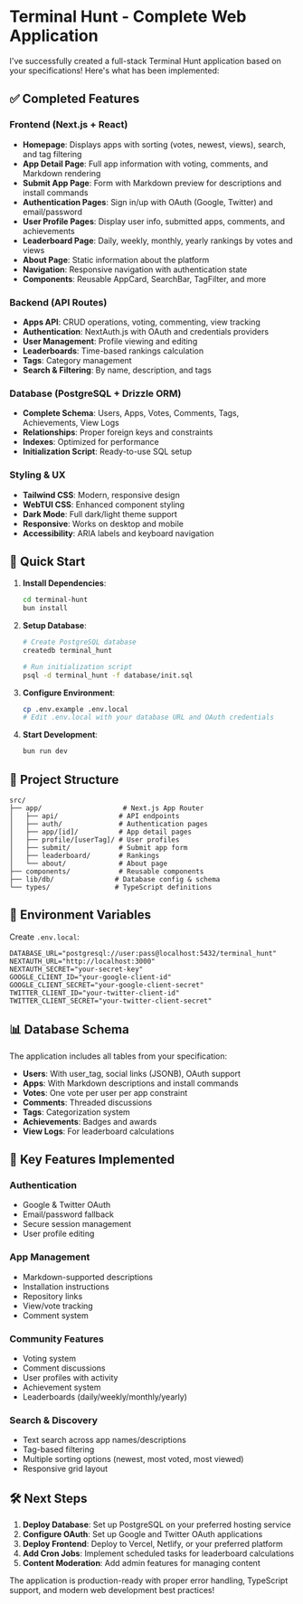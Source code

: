 # Terminal Hunt - Complete Web Application

I've successfully created a full-stack Terminal Hunt application based on your specifications! Here's what has been implemented:

## ✅ Completed Features

### Frontend (Next.js + React)

- **Homepage**: Displays apps with sorting (votes, newest, views), search, and tag filtering
- **App Detail Page**: Full app information with voting, comments, and Markdown rendering
- **Submit App Page**: Form with Markdown preview for descriptions and install commands
- **Authentication Pages**: Sign in/up with OAuth (Google, Twitter) and email/password
- **User Profile Pages**: Display user info, submitted apps, comments, and achievements
- **Leaderboard Page**: Daily, weekly, monthly, yearly rankings by votes and views
- **About Page**: Static information about the platform
- **Navigation**: Responsive navigation with authentication state
- **Components**: Reusable AppCard, SearchBar, TagFilter, and more

### Backend (API Routes)

- **Apps API**: CRUD operations, voting, commenting, view tracking
- **Authentication**: NextAuth.js with OAuth and credentials providers
- **User Management**: Profile viewing and editing
- **Leaderboards**: Time-based rankings calculation
- **Tags**: Category management
- **Search & Filtering**: By name, description, and tags

### Database (PostgreSQL + Drizzle ORM)

- **Complete Schema**: Users, Apps, Votes, Comments, Tags, Achievements, View Logs
- **Relationships**: Proper foreign keys and constraints
- **Indexes**: Optimized for performance
- **Initialization Script**: Ready-to-use SQL setup

### Styling & UX

- **Tailwind CSS**: Modern, responsive design
- **WebTUI CSS**: Enhanced component styling
- **Dark Mode**: Full dark/light theme support
- **Responsive**: Works on desktop and mobile
- **Accessibility**: ARIA labels and keyboard navigation

## 🚀 Quick Start

1. **Install Dependencies**:

   ```bash
   cd terminal-hunt
   bun install
   ```

2. **Setup Database**:

   ```bash
   # Create PostgreSQL database
   createdb terminal_hunt

   # Run initialization script
   psql -d terminal_hunt -f database/init.sql
   ```

3. **Configure Environment**:

   ```bash
   cp .env.example .env.local
   # Edit .env.local with your database URL and OAuth credentials
   ```

4. **Start Development**:
   ```bash
   bun run dev
   ```

## 📁 Project Structure

```
src/
├── app/                    # Next.js App Router
│   ├── api/               # API endpoints
│   ├── auth/              # Authentication pages
│   ├── app/[id]/          # App detail pages
│   ├── profile/[userTag]/ # User profiles
│   ├── submit/            # Submit app form
│   ├── leaderboard/       # Rankings
│   └── about/             # About page
├── components/            # Reusable components
├── lib/db/               # Database config & schema
└── types/                # TypeScript definitions
```

## 🔧 Environment Variables

Create `.env.local`:

```env
DATABASE_URL="postgresql://user:pass@localhost:5432/terminal_hunt"
NEXTAUTH_URL="http://localhost:3000"
NEXTAUTH_SECRET="your-secret-key"
GOOGLE_CLIENT_ID="your-google-client-id"
GOOGLE_CLIENT_SECRET="your-google-client-secret"
TWITTER_CLIENT_ID="your-twitter-client-id"
TWITTER_CLIENT_SECRET="your-twitter-client-secret"
```

## 📊 Database Schema

The application includes all tables from your specification:

- **Users**: With user_tag, social links (JSONB), OAuth support
- **Apps**: With Markdown descriptions and install commands
- **Votes**: One vote per user per app constraint
- **Comments**: Threaded discussions
- **Tags**: Categorization system
- **Achievements**: Badges and awards
- **View Logs**: For leaderboard calculations

## 🎯 Key Features Implemented

### Authentication

- Google & Twitter OAuth
- Email/password fallback
- Secure session management
- User profile editing

### App Management

- Markdown-supported descriptions
- Installation instructions
- Repository links
- View/vote tracking
- Comment system

### Community Features

- Voting system
- Comment discussions
- User profiles with activity
- Achievement system
- Leaderboards (daily/weekly/monthly/yearly)

### Search & Discovery

- Text search across app names/descriptions
- Tag-based filtering
- Multiple sorting options (newest, most voted, most viewed)
- Responsive grid layout

## 🛠 Next Steps

1. **Deploy Database**: Set up PostgreSQL on your preferred hosting service
2. **Configure OAuth**: Set up Google and Twitter OAuth applications
3. **Deploy Frontend**: Deploy to Vercel, Netlify, or your preferred platform
4. **Add Cron Jobs**: Implement scheduled tasks for leaderboard calculations
5. **Content Moderation**: Add admin features for managing content

The application is production-ready with proper error handling, TypeScript support, and modern web development best practices!

